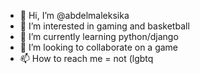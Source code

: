 - 👋 Hi, I’m @abdelmaleksika
- 👀 I’m interested in gaming and basketball
- 🌱 I’m currently learning python/django
- 💞️ I’m looking to collaborate on a game
- 📫 How to reach me = not (lgbtq

<!---
abdelmaleksika/abdelmaleksika is a ✨ special ✨ repository because its `README.md` (this file) appears on your GitHub profile.
You can click the Preview link to take a look at your changes.
--->
